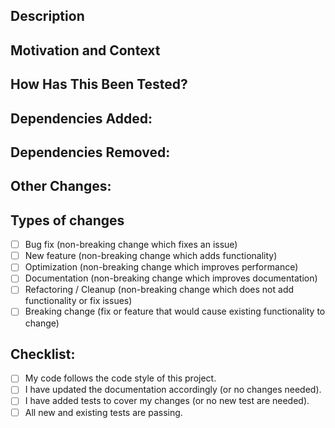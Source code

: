 <!--- Provide a short summary of your changes in the Title above -->

## Description

<!--- Describe your changes in detail -->

## Motivation and Context

<!--- Why is this change required? What problem does it solve? -->
<!--- If it fixes an open issue, please link to the issue here. -->

## How Has This Been Tested?

<!--- Please describe in detail how you tested your changes. -->
<!--- Include details of your testing environment, and the tests you ran to -->
<!--- see how your change affects other areas of the code, etc. -->

## Dependencies Added:

<!--- Detail the dependencies added for this solution -->

## Dependencies Removed:

<!--- Detail the dependencies removed for this solution -->

## Other Changes:

<!--- Detail any non-related / addon changes made to the codebase -->

## Types of changes

<!--- What types of changes does your code introduce? Put an `x` in all the boxes that apply: -->
<!--- DELETE OR COMMENT OUT THE OTHER CHOICES -->

- [ ] Bug fix (non-breaking change which fixes an issue)
- [ ] New feature (non-breaking change which adds functionality)
- [ ] Optimization (non-breaking change which improves performance)
- [ ] Documentation (non-breaking change which improves documentation)
- [ ] Refactoring / Cleanup (non-breaking change which does not add functionality or fix issues)
- [ ] Breaking change (fix or feature that would cause existing functionality to change)

## Checklist:

<!--- Go over all the following points, and put an `x` in all the boxes that apply. -->

- [ ] My code follows the code style of this project.
- [ ] I have updated the documentation accordingly (or no changes needed).
- [ ] I have added tests to cover my changes (or no new test are needed).
- [ ] All new and existing tests are passing.
